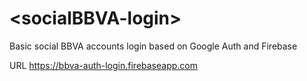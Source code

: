 # \<socialBBVA-login\>

Basic social BBVA accounts login based on Google Auth and Firebase

URL https://bbva-auth-login.firebaseapp.com